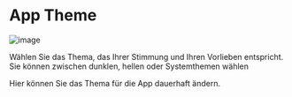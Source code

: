 # App Theme

![image](HelpImages/image102.png)  

Wählen Sie das Thema, das Ihrer Stimmung und Ihren Vorlieben entspricht. Sie können zwischen dunklen, hellen oder Systemthemen wählen

Hier können Sie das Thema für die App dauerhaft ändern.
